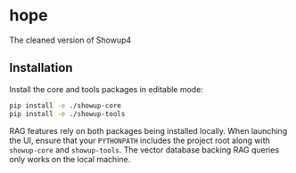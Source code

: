 # hope
The cleaned version of Showup4

## Installation

Install the core and tools packages in editable mode:

```bash
pip install -e ./showup-core
pip install -e ./showup-tools
```

RAG features rely on both packages being installed locally. When launching the UI,
ensure that your `PYTHONPATH` includes the project root along with `showup-core`
and `showup-tools`. The vector database backing RAG queries only works on the
local machine.
